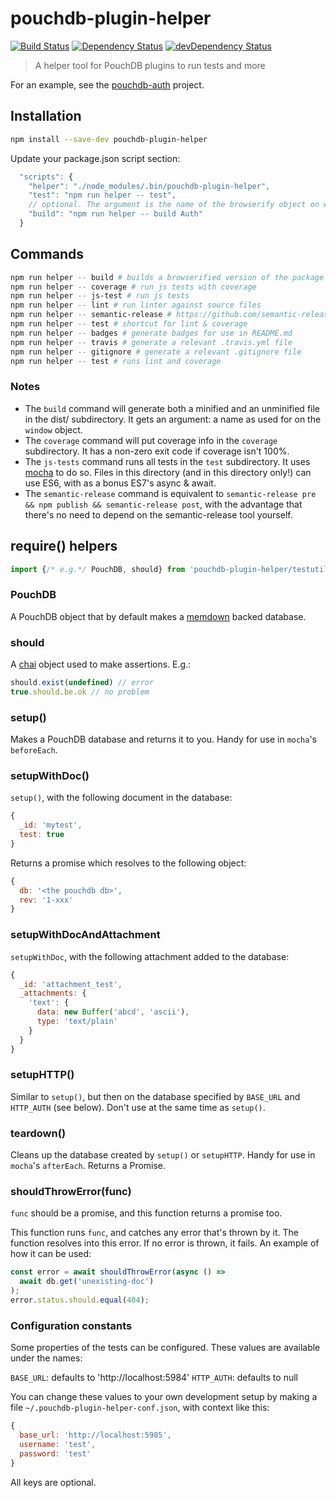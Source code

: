 pouchdb-plugin-helper
=====================

[![Build Status](https://travis-ci.org/pouchdb/pouchdb-plugin-helper.svg?branch=master)](https://travis-ci.org/pouchdb/pouchdb-plugin-helper)
[![Dependency Status](https://david-dm.org/pouchdb/pouchdb-plugin-helper.svg)](https://david-dm.org/pouchdb/pouchdb-plugin-helper)
[![devDependency Status](https://david-dm.org/pouchdb/pouchdb-plugin-helper/dev-status.svg)](https://david-dm.org/pouchdb/pouchdb-plugin-helper#info=devDependencies)

> A helper tool for PouchDB plugins to run tests and more

For an example, see the
[pouchdb-auth](https://github.com/pouchdb/pouchdb-auth) project.

Installation
------------

```bash
npm install --save-dev pouchdb-plugin-helper
```

Update your package.json script section:
```javascript
  "scripts": {
    "helper": "./node_modules/.bin/pouchdb-plugin-helper",
    "test": "npm run helper -- test",
    // optional. The argument is the name of the browserify object on window
    "build": "npm run helper -- build Auth"
  }
```

Commands
--------

```bash
npm run helper -- build # builds a browserified version of the package
npm run helper -- coverage # run js tests with coverage
npm run helper -- js-test # run js tests
npm run helper -- lint # run linter against source files
npm run helper -- semantic-release # https://github.com/semantic-release/semantic-release
npm run helper -- test # shortcut for lint & coverage
npm run helper -- badges # generate badges for use in README.md
npm run helper -- travis # generate a relevant .travis.yml file
npm run helper -- gitignore # generate a relevant .gitignore file
npm run helper -- test # runs lint and coverage
```

### Notes

- The ``build`` command will generate both a minified and an unminified
  file in the dist/ subdirectory. It gets an argument: a name as used for
  on the ``window`` object.
- The ``coverage`` command will put coverage info in the ``coverage``
  subdirectory. It has a non-zero exit code if coverage isn't 100%.
- The ``js-tests`` command runs all tests in the ``test`` subdirectory. It uses
  [mocha](https://mochajs.org/) to do so. Files in this directory (and in this
  directory only!) can use ES6, with as a bonus ES7's async & await.
- The ``semantic-release`` command is equivalent to
  ``semantic-release pre && npm publish && semantic-release post``, with
  the advantage that there's no need to depend on the semantic-release
  tool yourself.

require() helpers
-----------------

```javascript
import {/* e.g.*/ PouchDB, should} from 'pouchdb-plugin-helper/testutils');
```

### PouchDB
A PouchDB object that by default makes a
[memdown](https://github.com/Level/memdown) backed database.

### should
A [chai](http://chaijs.com/) object used to make assertions. E.g.:

```javascript
should.exist(undefined) // error
true.should.be.ok // no problem
```

### setup()
Makes a PouchDB database and returns it to you. Handy for use in ``mocha``'s
``beforeEach``.

### setupWithDoc()
``setup()``, with the following document in the database:
```javascript
{
  _id: 'mytest',
  test: true
}
```

Returns a promise which resolves to the following object:
```javascript
{
  db: '<the pouchdb db>',
  rev: '1-xxx'
}
```

### setupWithDocAndAttachment
``setupWithDoc``, with the following attachment added to the database:
```javascript
{
  _id: 'attachment_test',
  _attachments: {
    'text': {
      data: new Buffer('abcd', 'ascii'),
      type: 'text/plain'
    }
  }
}
```

### setupHTTP()
Similar to ``setup()``, but then on the database specified by ``BASE_URL`` and ``HTTP_AUTH`` (see below). Don't use at the same time as ``setup()``.

### teardown()
Cleans up the database created by ``setup()`` or ``setupHTTP``. Handy for use in ``mocha``'s
``afterEach``. Returns a Promise.

### shouldThrowError(func)
``func`` should be a promise, and this function returns a promise too.

This function runs ``func``, and catches any error that's thrown by it. The
function resolves into this error. If no error is thrown, it fails. An example
of how it can be used:

```javascript
const error = await shouldThrowError(async () =>
  await db.get('unexisting-doc')
);
error.status.should.equal(404);
```

### Configuration constants
Some properties of the tests can be configured. These values are available under
the names:

``BASE_URL``: defaults to 'http://localhost:5984'
``HTTP_AUTH``: defaults to null

You can change these values to your own development setup by making a file
``~/.pouchdb-plugin-helper-conf.json``, with context like this:

```javascript
{
  base_url: 'http://localhost:5985',
  username: 'test',
  password: 'test'
}
```

All keys are optional.
